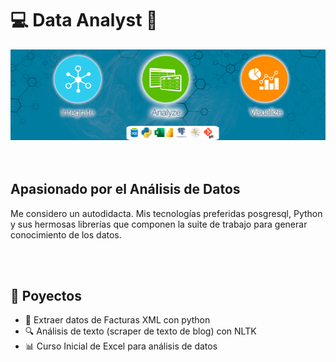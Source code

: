 # :computer: Data Analyst :blue_heart:
<div align="center">
<img src="https://github.com/asistenteimp01/img_blog_tmaxec/blob/main/readme/franja_readme.png?raw=true" alt="HABILIDADES">
</div>
<br>
</br>
<div> 
    <div>
    <h2>Apasionado por el Análisis de Datos</h2>
        <p> Me considero un autodidacta. Mis tecnologías preferidas posgresql, Python y sus hermosas librerías que componen la suite de trabajo para generar conocimiento de los datos. </p>    
    </div>
</div>

<br>
</br>

 ## :raised_hands: Poyectos
 * :green_book: Extraer datos de Facturas XML con python
 * :mag: Análisis de texto (scraper de texto de blog) con NLTK
 * :bar_chart: Curso Inicial de Excel para análisis de datos